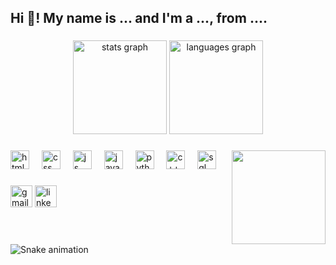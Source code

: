 <h2 align="left">Hi 👋! My name is ... and I'm a ..., from ....</h2>

###

<div align="center">
  <img src="https://github-readme-stats.vercel.app/api?username=landry21&hide_title=false&hide_rank=false&show_icons=true&include_all_commits=true&count_private=true&disable_animations=false&theme=dracula&locale=en&hide_border=false" height="150" alt="stats graph"  />
  <img src="https://github-readme-stats.vercel.app/api/top-langs?username=landry21&locale=en&hide_title=false&layout=compact&card_width=320&langs_count=5&theme=dracula&hide_border=false" height="150" alt="languages graph"  />
</div>

###

<img align="right" height="150" src="https://i.imgflip.com/65efzo.gif"  />

###

<div align="left">
  <img src="https://cdn.jsdelivr.net/gh/landry21/landry21/Images/html.png" height="30" alt="html logo"  />
  <img width="12" />
  <img src="https://cdn.jsdelivr.net/gh/landry21/landry21/Images/CSS.png" height="30" alt="css logo"  />
  <img width="12" />
  <img src="https://cdn.jsdelivr.net/gh/landry21/landry21/Images/JS.png" height="30" alt="js logo"  />
  <img width="12" />
  <img src="https://cdn.jsdelivr.net/gh/landry21/landry21/Images/Jav.png" height="30" alt="java logo"  />
  <img width="12" />
  <img src="https://cdn.jsdelivr.net/gh/landry21/landry21/Images/Python.png" height="30" alt="python logo"  />
  <img width="12" />
  <img src="https://cdn.jsdelivr.net/gh/landry21/landry21/Images/C++.png" height="30" alt="c++ logo"  />
  <img width="12" />
  <img src="https://cdn.jsdelivr.net/gh/landry21/landry21/Images/sql.png" height="30" alt="sql logo"  />
</div>

###

<div align="left">
  <img src="https://img.shields.io/static/v1?message=Gmail&logo=gmail&label=&color=D14836&logoColor=white&labelColor=&style=for-the-badge" height="35" alt="gmail logo"  />
  <img src="https://img.shields.io/static/v1?message=LinkedIn&logo=linkedin&label=&color=0077B5&logoColor=white&labelColor=&style=for-the-badge" height="35" alt="linkedin logo"  />
</div>

###

<br clear="both">

<img src="https://raw.githubusercontent.com/maurodesouza/maurodesouza/output/snake.svg" alt="Snake animation" />

###
